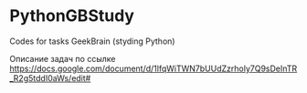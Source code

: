 # PythonGBStudy
Codes for tasks GeekBrain (styding Python)

Описание задач по ссылке https://docs.google.com/document/d/1lfqWiTWN7bUUdZzrholy7Q9sDeInTR_R2g5tddI0aWs/edit#
